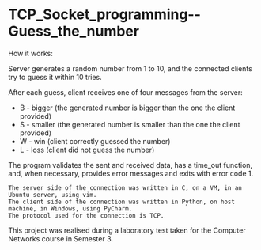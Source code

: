 # TCP_Socket_programming--Guess_the_number

How it works:

Server generates a random number from 1 to 10, and the connected clients try to guess it within 10 tries.

After each guess, client receives one of four messages from the server:

- B - bigger	(the generated number is bigger than the one the client provided)
- S - smaller	(the generated number is smaller than the one the client provided)
- W - win		(client correctly guessed the number)
- L - loss	(client did not guess the number)

The program validates the sent and received data, has a time_out function, and, when necessary, provides error messages and exits with error code 1.

	The server side of the connection was written in C, on a VM, in an Ubuntu server, using vim.
	The client side of the connection was written in Python, on host machine, in Windows, using PyCharm.
	The protocol used for the connection is TCP.

This project was realised during a laboratory test taken for the Computer Networks course in Semester 3.
